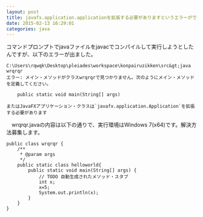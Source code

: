 ```yaml
---
layout: post
title: javafx.application.applicationを拡張する必要がありますというエラーがでました
date: 2015-02-13 16:29:01
categories: java
---
```

<p>コマンドプロンプトでjavaファイルをjavacでコンパイルして実行しようとしたんですが、以下のエラーが出ました。</p>

```
C:\Users\rqwqk\Desktop\pleiades\workspace\konpairuzikken\src&gt;java wrqrqr
エラー: メイン・メソッドがクラスwrqrqrで見つかりません。次のようにメイン・メソッドを定義してください。

    public static void main(String[] args)

またはJavaFXアプリケーション・クラスは`javafx.application.Application`を拡張する必要があります
```

<p>　wrqrqr.javaの内容は以下の通りで、実行環境はWindows 7(x64)です。解決方法募集します。</p>

```
public class wrqrqr {
    /**
     * @param args
     */
    public static class helloworld{
        public static void main(String[] args) {
            // TODO 自動生成されたメソッド・スタブ
            int x;
            x=5;
            System.out.println(x);
        }
    }
}
```
